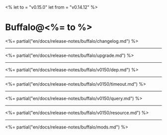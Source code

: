 <%
let to = "v0.15.0"
let from = "v0.14.12"
%>

# Buffalo@<%= to %>

<%= partial("en/docs/release-notes/buffalo/changelog.md") %>

---

<%= partial("en/docs/release-notes/buffalo/upgrade.md") %>

---

<%= partial("en/docs/release-notes/buffalo/v0150/dep.md") %>

---

<%= partial("en/docs/release-notes/buffalo/v0150/timeout.md") %>

---

<%= partial("en/docs/release-notes/buffalo/v0150/query.md") %>

---

<%= partial("en/docs/release-notes/buffalo/v0150/resource.md") %>

---

<%= partial("en/docs/release-notes/buffalo/mods.md") %>
